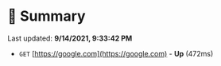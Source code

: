 # 📖 Summary
Last updated: **9/14/2021, 9:33:42 PM**

- `GET` [https://google.com](https://google.com) - **Up** (472ms)
